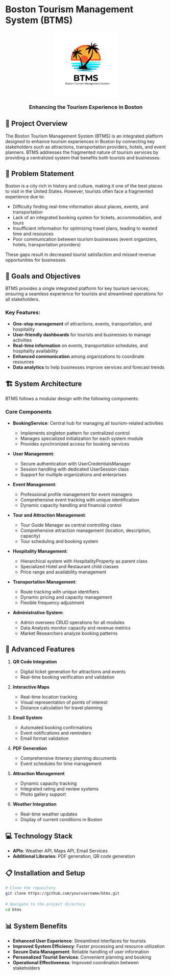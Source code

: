 # Boston Tourism Management System (BTMS)

<div align="center">
  <img src="/BTMS_Final/src/main/resources/images/BTMS.png" alt="BTMS Logo" width="200">
  <h3>Enhancing the Tourism Experience in Boston</h3>
</div>

## 🌆 Project Overview

The Boston Tourism Management System (BTMS) is an integrated platform designed to enhance tourism experiences in Boston by connecting key stakeholders such as attractions, transportation providers, hotels, and event planners. BTMS addresses the fragmented nature of tourism services by providing a centralized system that benefits both tourists and businesses.

## 🌟 Problem Statement

Boston is a city rich in history and culture, making it one of the best places to visit in the United States. However, tourists often face a fragmented experience due to:

- Difficulty finding real-time information about places, events, and transportation
- Lack of an integrated booking system for tickets, accommodation, and tours
- Insufficient information for optimizing travel plans, leading to wasted time and resources
- Poor communication between tourism businesses (event organizers, hotels, transportation providers)

These gaps result in decreased tourist satisfaction and missed revenue opportunities for businesses.

## 🎯 Goals and Objectives

BTMS provides a single integrated platform for key tourism services, ensuring a seamless experience for tourists and streamlined operations for all stakeholders.

### Key Features:

- **One-stop management** of attractions, events, transportation, and hospitality
- **User-friendly dashboards** for tourists and businesses to manage activities
- **Real-time information** on events, transportation schedules, and hospitality availability
- **Enhanced communication** among organizations to coordinate resources
- **Data analytics** to help businesses improve services and forecast trends

## 🏗️ System Architecture

BTMS follows a modular design with the following components:

### Core Components

- **BookingService**: Central hub for managing all tourism-related activities
  - Implements singleton pattern for centralized control
  - Manages specialized initialization for each system module
  - Provides synchronized access for booking services

- **User Management**:
  - Secure authentication with UserCredentialsManager
  - Session handling with dedicated UserSession class
  - Support for multiple organizations and enterprises

- **Event Management**:
  - Professional profile management for event managers
  - Comprehensive event tracking with unique identification
  - Dynamic capacity handling and financial control

- **Tour and Attraction Management**:
  - Tour Guide Manager as central controlling class
  - Comprehensive attraction management (location, description, capacity)
  - Tour scheduling and booking system

- **Hospitality Management**:
  - Hierarchical system with HospitalityProperty as parent class
  - Specialized Hotel and Restaurant child classes
  - Price range and availability management

- **Transportation Management**:
  - Route tracking with unique identifiers
  - Dynamic pricing and capacity management
  - Flexible frequency adjustment

- **Administrative System**:
  - Admin oversees CRUD operations for all modules
  - Data Analysts monitor capacity and revenue metrics
  - Market Researchers analyze booking patterns

## 🚀 Advanced Features

1. **QR Code Integration**
   - Digital ticket generation for attractions and events
   - Real-time booking verification and validation

2. **Interactive Maps**
   - Real-time location tracking
   - Visual representation of points of interest
   - Distance calculation for travel planning

3. **Email System**
   - Automated booking confirmations
   - Event notifications and reminders
   - Email format validation

4. **PDF Generation**
   - Comprehensive itinerary planning documents
   - Event schedules for time management

5. **Attraction Management**
   - Dynamic capacity tracking
   - Integrated rating and review systems
   - Photo gallery support

6. **Weather Integration**
   - Real-time weather updates
   - Display of current conditions in Boston

## 💻 Technology Stack

- **APIs**: Weather API, Maps API, Email Services
- **Additional Libraries**: PDF generation, QR code generation

## 📋 Installation and Setup

```bash
# Clone the repository
git clone https://github.com/yourusername/btms.git

# Navigate to the project directory
cd btms

```

## 📊 System Benefits

- **Enhanced User Experience**: Streamlined interfaces for tourists
- **Improved System Efficiency**: Faster processing and resource utilization
- **Secure Data Management**: Reliable handling of user information
- **Personalized Tourist Services**: Convenient planning and booking
- **Operational Effectiveness**: Improved coordination between stakeholders
